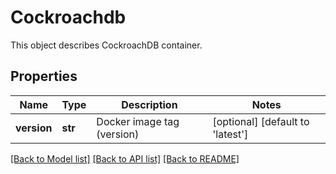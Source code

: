 # Cockroachdb

This object describes CockroachDB container. 
## Properties
Name | Type | Description | Notes
------------ | ------------- | ------------- | -------------
**version** | **str** | Docker image tag (version) | [optional] [default to 'latest']

[[Back to Model list]](../README.md#documentation-for-models) [[Back to API list]](../README.md#documentation-for-api-endpoints) [[Back to README]](../README.md)


